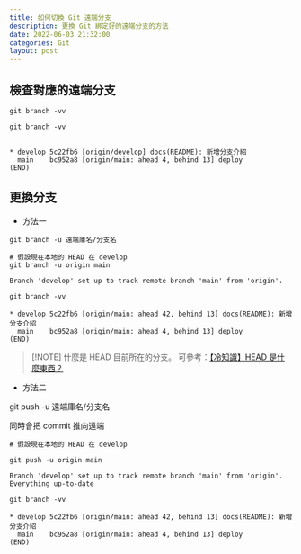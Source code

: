 ```yaml
---
title: 如何切換 Git 遠端分支
description: 更換 Git 綁定好的遠端分支的方法
date: 2022-06-03 21:32:00
categories: Git
layout: post
---
```


## 檢查對應的遠端分支  

`git branch -vv`

```shell
git branch -vv


* develop 5c22fb6 [origin/develop] docs(README): 新增分支介紹
  main    bc952a8 [origin/main: ahead 4, behind 13] deploy
(END)
```

## 更換分支

- 方法一

`git branch -u 遠端庫名/分支名`

```shell
# 假設現在本地的 HEAD 在 develop
git branch -u origin main

Branch 'develop' set up to track remote branch 'main' from 'origin'.

git branch -vv 

* develop 5c22fb6 [origin/main: ahead 42, behind 13] docs(README): 新增分支介紹
  main    bc952a8 [origin/main: ahead 4, behind 13] deploy
(END)
```

> [!NOTE] 什麼是 HEAD
> 目前所在的分支。
> 可參考：[【冷知識】HEAD 是什麼東西？](https://gitbook.tw/chapters/using-git/what-is-head)

- 方法二

git push -u 遠端庫名/分支名

同時會把 commit 推向遠端

```shell
# 假設現在本地的 HEAD 在 develop

git push -u origin main

Branch 'develop' set up to track remote branch 'main' from 'origin'.
Everything up-to-date

git branch -vv 

* develop 5c22fb6 [origin/main: ahead 42, behind 13] docs(README): 新增分支介紹
  main    bc952a8 [origin/main: ahead 4, behind 13] deploy
(END)
```

